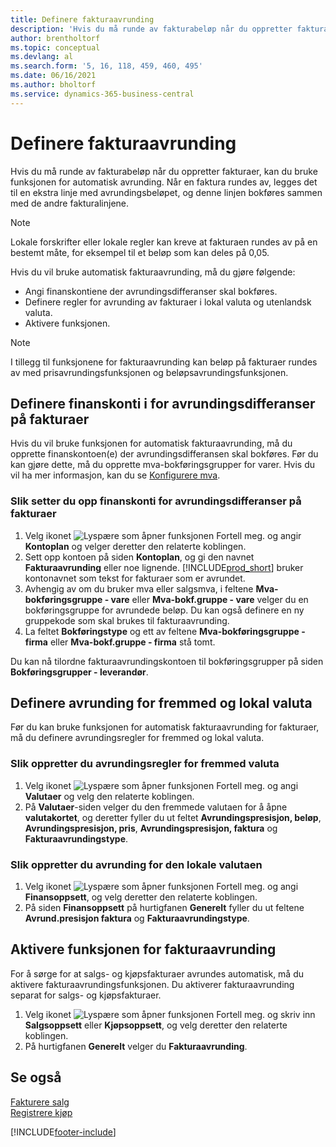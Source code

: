 ```yaml
---
title: Definere fakturaavrunding
description: 'Hvis du må runde av fakturabeløp når du oppretter fakturaer, kan du bruke funksjonen for automatisk avrunding forklart her.'
author: brentholtorf
ms.topic: conceptual
ms.devlang: al
ms.search.form: '5, 16, 118, 459, 460, 495'
ms.date: 06/16/2021
ms.author: bholtorf
ms.service: dynamics-365-business-central
---
```

# <a name="set-up-invoice-rounding"></a>Definere fakturaavrunding
Hvis du må runde av fakturabeløp når du oppretter fakturaer, kan du bruke funksjonen for automatisk avrunding. Når en faktura rundes av, legges det til en ekstra linje med avrundingsbeløpet, og denne linjen bokføres sammen med de andre fakturalinjene.

> [!NOTE]  
>  Lokale forskrifter eller lokale regler kan kreve at fakturaen rundes av på en bestemt måte, for eksempel til et beløp som kan deles på 0,05.  

Hvis du vil bruke automatisk fakturaavrunding, må du gjøre følgende:  

* Angi finanskontiene der avrundingsdifferanser skal bokføres.  
* Definere regler for avrunding av fakturaer i lokal valuta og utenlandsk valuta.  
* Aktivere funksjonen.  

> [!NOTE]  
>  I tillegg til funksjonene for fakturaavrunding kan beløp på fakturaer rundes av med prisavrundingsfunksjonen og beløpsavrundingsfunksjonen.  

## <a name="set-up-general-ledger-accounts-for-invoice-rounding-differences"></a>Definere finanskonti i for avrundingsdifferanser på fakturaer
Hvis du vil bruke funksjonen for automatisk fakturaavrunding, må du opprette finanskontoen(e) der avrundingsdifferansen skal bokføres. Før du kan gjøre dette, må du opprette mva-bokføringsgrupper for varer. Hvis du vil ha mer informasjon, kan du se [Konfigurere mva](finance-setup-vat.md).  

### <a name="to-set-up-general-ledger-accounts-for-invoice-rounding-differences"></a>Slik setter du opp finanskonti for avrundingsdifferanser på fakturaer
1. Velg ikonet ![Lyspære som åpner funksjonen Fortell meg.](media/ui-search/search_small.png "Fortell hva du vil gjøre") og angir **Kontoplan** og velger deretter den relaterte koblingen.  
2. Sett opp kontoen på siden **Kontoplan**, og gi den navnet **Fakturaavrunding** eller noe lignende. [!INCLUDE[prod_short](includes/prod_short.md)] bruker kontonavnet som tekst for fakturaer som er avrundet.  
3. Avhengig av om du bruker mva eller salgsmva, i feltene **Mva-bokføringsgruppe - vare** eller **Mva-bokf.gruppe - vare** velger du en bokføringsgruppe for avrundede beløp. Du kan også definere en ny gruppekode som skal brukes til fakturaavrunding.
4. La feltet **Bokføringstype** og ett av feltene **Mva-bokføringsgruppe - firma** eller **Mva-bokf.gruppe - firma** stå tomt. <!-- Why do we say to leave these blank, when there are a lot of other fields we also leave blank but don't mention? -->  

Du kan nå tilordne fakturaavrundingskontoen til bokføringsgrupper på siden **Bokføringsgrupper - leverandør**.  <!-- Why only the vendor posting groups? -->

## <a name="set-up-rounding-for-foreign-and-local-currencies"></a>Definere avrunding for fremmed og lokal valuta
Før du kan bruke funksjonen for automatisk fakturaavrunding for fakturaer, må du definere avrundingsregler for fremmed og lokal valuta.

### <a name="to-set-up-rounding-for-foreign-currencies"></a>Slik oppretter du avrundingsregler for fremmed valuta
1. Velg ikonet ![Lyspære som åpner funksjonen Fortell meg.](media/ui-search/search_small.png "Fortell hva du vil gjøre") og angi **Valutaer** og velg den relaterte koblingen.  
2. På **Valutaer**-siden velger du den fremmede valutaen for å åpne **valutakortet**, og deretter fyller du ut feltet **Avrundingspresisjon, beløp**, **Avrundingspresisjon, pris**, **Avrundingspresisjon, faktura** og **Fakturaavrundingstype**.

### <a name="to-set-up-rounding-for-your-local-currency"></a>Slik oppretter du avrunding for den lokale valutaen
1. Velg ikonet ![Lyspære som åpner funksjonen Fortell meg.](media/ui-search/search_small.png "Fortell hva du vil gjøre") og angi **Finansoppsett**, og velg deretter den relaterte koblingen.  
2. På siden **Finansoppsett** på hurtigfanen **Generelt** fyller du ut feltene **Avrund.presisjon faktura** og **Fakturaavrundingstype**.  

## <a name="activate-the-invoice-rounding-function"></a>Aktivere funksjonen for fakturaavrunding
For å sørge for at salgs- og kjøpsfakturaer avrundes automatisk, må du aktivere fakturaavrundingsfunksjonen. Du aktiverer fakturaavrunding separat for salgs- og kjøpsfakturaer.

1. Velg ikonet ![Lyspære som åpner funksjonen Fortell meg.](media/ui-search/search_small.png "Fortell hva du vil gjøre") og skriv inn **Salgsoppsett** eller **Kjøpsoppsett**, og velg deretter den relaterte koblingen.  
2. På hurtigfanen **Generelt** velger du **Fakturaavrunding**.  

## <a name="see-also"></a>Se også
[Fakturere salg](sales-how-invoice-sales.md)  
[Registrere kjøp](purchasing-how-record-purchases.md)


[!INCLUDE[footer-include](includes/footer-banner.md)]
